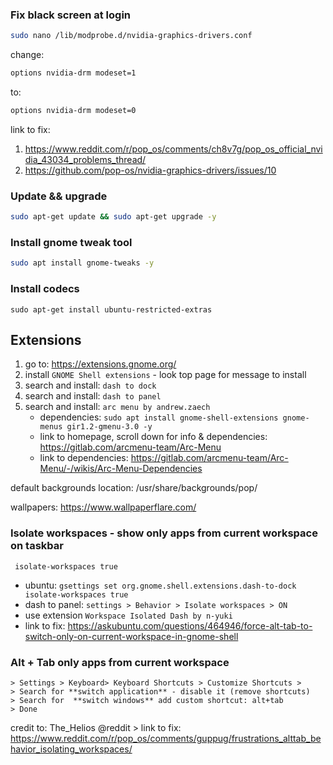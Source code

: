 ### Fix black screen at login

``` bash
sudo nano /lib/modprobe.d/nvidia-graphics-drivers.conf
```

change: 

```  bash
options nvidia-drm modeset=1
```

to:

```  bash
options nvidia-drm modeset=0 
```

link to fix:
  1. https://www.reddit.com/r/pop_os/comments/ch8v7g/pop_os_official_nvidia_43034_problems_thread/
  2. https://github.com/pop-os/nvidia-graphics-drivers/issues/10
  
### Update && upgrade
``` bash
sudo apt-get update && sudo apt-get upgrade -y
```

### Install gnome tweak tool
``` bash
sudo apt install gnome-tweaks -y
```

### Install codecs
```
sudo apt-get install ubuntu-restricted-extras
```

## Extensions

1. go to: https://extensions.gnome.org/
2. install `GNOME Shell extensions` - look top page for message to install
3. search and install: `dash to dock`
4. search and install: `dash to panel`
5. search and install: `arc menu by andrew.zaech`
    - dependencies: `sudo apt install gnome-shell-extensions gnome-menus gir1.2-gmenu-3.0 -y`
    - link to homepage, scroll down for info & dependencies: https://gitlab.com/arcmenu-team/Arc-Menu
    - link to dependencies: https://gitlab.com/arcmenu-team/Arc-Menu/-/wikis/Arc-Menu-Dependencies

default backgrounds location: /usr/share/backgrounds/pop/

wallpapers: https://www.wallpaperflare.com/

### Isolate workspaces - show only apps from current workspace on taskbar
` isolate-workspaces true`
- ubuntu: `gsettings set org.gnome.shell.extensions.dash-to-dock isolate-workspaces true`
- dash to panel: `settings > Behavior > Isolate workspaces > ON`
- use extension `Workspace Isolated Dash by n-yuki`
- link to fix: https://askubuntu.com/questions/464946/force-alt-tab-to-switch-only-on-current-workspace-in-gnome-shell

### Alt + Tab only apps from current workspace
```
> Settings > Keyboard> Keyboard Shortcuts > Customize Shortcuts >
> Search for **switch application** - disable it (remove shortcuts)
> Search for  **switch windows** add custom shortcut: alt+tab
> Done
```
credit to: The_Helios @reddit > link to fix: https://www.reddit.com/r/pop_os/comments/guppug/frustrations_alttab_behavior_isolating_workspaces/

